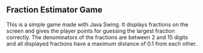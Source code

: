 ## Fraction Estimator Game

This is a simple game made with Java Swing. It displays fractions on the screen and gives the player points for guessing the largest fraction correctly. The denominators of the fractions are between 2 and 15 digits and all displayed fractions have a maximum distance of 0.1 from each other.